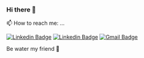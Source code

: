 ### Hi there 👋

📫 How to reach me: ...

[![Linkedin Badge](https://img.shields.io/badge/-amirzln-3399ff?style=flat-square&logo=Twitter&logoColor=white&link=https://twitter.com/amirzln)](https://twitter.com/amirzln) [![Linkedin Badge](https://img.shields.io/badge/-amirzahlan-blue?style=flat-square&logo=Linkedin&logoColor=white&link=https://www.linkedin.com/in/amirzahlan/)](https://www.linkedin.com/in/amirzahlan/) [![Gmail Badge](https://img.shields.io/badge/-amir.zahlan@gmail.com-c14438?style=flat-square&logo=Gmail&logoColor=white&link=mailto:amir.zahlan@gmail.com)](mailto:amir.zahlan@gmail.com)

Be water my friend :leaves:	


<!--
**amimaro/amimaro** is a ✨ _special_ ✨ repository because its `README.md` (this file) appears on your GitHub profile.

Here are some ideas to get you started:

- 🔭 I’m currently working on ...
- 🌱 I’m currently learning ...
- 👯 I’m looking to collaborate on ...
- 🤔 I’m looking for help with ...
- 💬 Ask me about ...
- 📫 How to reach me: ...
- 😄 Pronouns: ...
- ⚡ Fun fact: ...
-->
